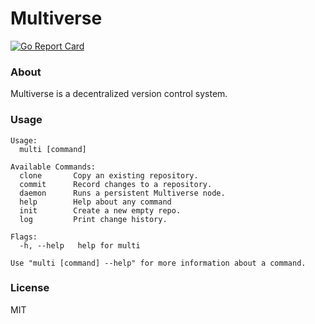 # Multiverse

[![Go Report Card](https://goreportcard.com/badge/github.com/yondero/go-multiverse)](https://goreportcard.com/report/github.com/yondero/go-multiverse)

### About

Multiverse is a decentralized version control system.

### Usage

```
Usage:
  multi [command]

Available Commands:
  clone       Copy an existing repository.
  commit      Record changes to a repository.
  daemon      Runs a persistent Multiverse node.
  help        Help about any command
  init        Create a new empty repo.
  log         Print change history.

Flags:
  -h, --help   help for multi

Use "multi [command] --help" for more information about a command.
```

### License

MIT
